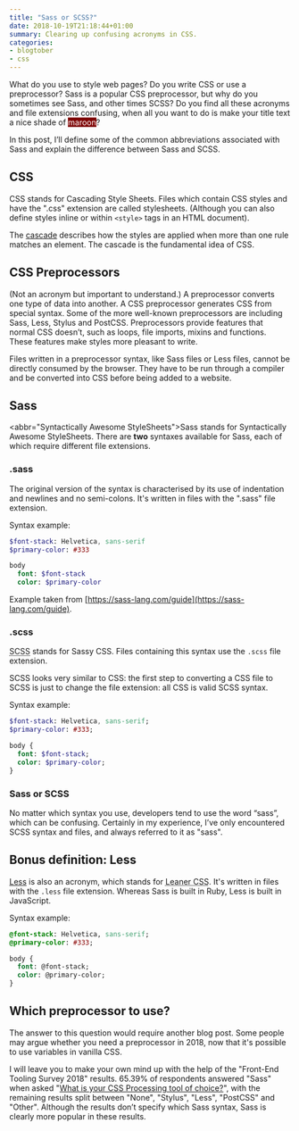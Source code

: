 ```yaml
---
title: "Sass or SCSS?"
date: 2018-10-19T21:18:44+01:00
summary: Clearing up confusing acronyms in CSS.
categories:
- blogtober
- css
---
```


What do you use to style web pages? Do you write CSS or use a preprocessor? Sass is a popular CSS preprocessor, but why do you sometimes see Sass, and other times SCSS? Do you find all these acronyms and file extensions confusing, when all you want to do is make your title text a nice shade of <span style="color: white; background-color: maroon;">maroon</span>?

In this post, I’ll define some of the common abbreviations associated with Sass and explain the difference between Sass and SCSS.

## CSS

CSS stands for Cascading Style Sheets. Files which contain CSS styles and have the ".css" extension are called stylesheets. (Although you can also define styles inline or within `<style>` tags in an HTML document).

The [cascade](https://developer.mozilla.org/en-US/docs/Web/CSS/Cascade) describes how the styles are applied when more than one rule matches an element. The cascade is the fundamental idea of CSS.

## CSS Preprocessors

(Not an acronym but important to understand.) A preprocessor converts one type of data into another. A CSS preprocessor generates CSS from special syntax. Some of the more well-known preprocessors are including Sass, Less, Stylus and PostCSS. Preprocessors provide features that normal CSS doesn’t, such as loops, file imports, mixins and functions. These features make styles more pleasant to write.

Files written in a preprocessor syntax, like Sass files or Less files, cannot be directly consumed by the browser. They have to be run through a compiler and be converted into CSS before being added to a website.

## Sass

<abbr="Syntactically Awesome StyleSheets">Sass</abbr> stands for Syntactically Awesome StyleSheets. There are **two** syntaxes available for Sass, each of which require different file extensions.

### .sass

The original version of the syntax is characterised by its use of indentation and newlines and no semi-colons. It's written in files with the ".sass" file extension.

Syntax example:

```sass
$font-stack: Helvetica, sans-serif
$primary-color: #333

body
  font: $font-stack
  color: $primary-color
```

Example taken from [https://sass-lang.com/guide](https://sass-lang.com/guide).

### .scss

<abbr title="Sassy CSS">SCSS</abbr> stands for Sassy CSS. Files containing this syntax use the `.scss` file extension.

SCSS looks very similar to CSS: the first step to converting a CSS file to SCSS is just to change the file extension: all CSS is valid SCSS syntax.

Syntax example:

```sass
$font-stack: Helvetica, sans-serif;
$primary-color: #333;

body {
  font: $font-stack;
  color: $primary-color;
}
```

### Sass or SCSS

No matter which syntax you use, developers tend to use the word “sass”, which can be confusing. Certainly in my experience, I’ve only encountered SCSS syntax and files, and always referred to it as "sass".

## Bonus definition: Less

[Less](http://lesscss.org/) is also an acronym, which stands for <abbr title="Leaner CSS">Leaner CSS</abbr>. It's written in files with the `.less` file extension. Whereas Sass is built in Ruby, Less is built in JavaScript.

Syntax example:

```sass
@font-stack: Helvetica, sans-serif;
@primary-color: #333;

body {
  font: @font-stack;
  color: @primary-color;
}
```

## Which preprocessor to use?

The answer to this question would require another blog post. Some people may argue whether you need a preprocessor in 2018, now that it's possible to use variables in vanilla CSS.

I will leave you to make your own mind up with the help of the "Front-End Tooling Survey 2018" results. 65.39% of respondents answered "Sass" when asked "[What is your CSS Processing tool of choice?](https://ashleynolan.co.uk/blog/frontend-tooling-survey-2018-results#css-processors)", with the remaining results split between "None", "Stylus", "Less", "PostCSS" and "Other". Although the results don’t specify which Sass syntax, Sass is clearly more popular in these results.

